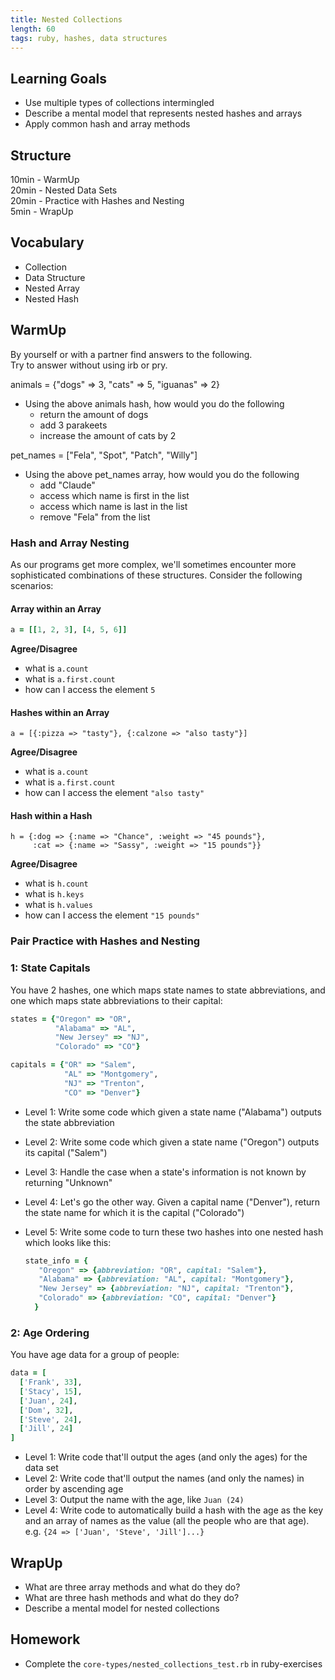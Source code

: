 ```yaml
---
title: Nested Collections
length: 60
tags: ruby, hashes, data structures
---
```


## Learning Goals

* Use multiple types of collections intermingled  
* Describe a mental model that represents nested hashes and arrays
* Apply common hash and array methods  

## Structure  
10min - WarmUp  
20min - Nested Data Sets   
20min - Practice with Hashes and Nesting  
5min - WrapUp

## Vocabulary 
* Collection
* Data Structure
* Nested Array
* Nested Hash

## WarmUp   
By yourself or with a partner find answers to the following.  
Try to answer without using irb or pry.  

animals = {"dogs" => 3, "cats" => 5, "iguanas" => 2}   
* Using the above animals hash, how would you do the following  
   * return the amount of dogs  
   * add 3 parakeets  
   * increase the amount of cats by 2   

pet_names = ["Fela", "Spot", "Patch", "Willy"]  
* Using the above pet_names array, how would you do the following  
   * add "Claude"  
   * access which name is first in the list  
   * access which name is last in the list  
   * remove "Fela" from the list

### Hash and Array Nesting

As our programs get more complex, we'll sometimes encounter more sophisticated combinations of these structures. Consider the following scenarios:

#### Array within an Array

```ruby
a = [[1, 2, 3], [4, 5, 6]]
```
**Agree/Disagree**
* what is `a.count`
* what is `a.first.count`
* how can I access the element `5`

#### Hashes within an Array

```
a = [{:pizza => "tasty"}, {:calzone => "also tasty"}]
```
**Agree/Disagree**
* what is `a.count`
* what is `a.first.count`
* how can I access the element `"also tasty"`

#### Hash within a Hash

```
h = {:dog => {:name => "Chance", :weight => "45 pounds"},  
     :cat => {:name => "Sassy", :weight => "15 pounds"}}
```
**Agree/Disagree**
* what is `h.count`
* what is `h.keys`
* what is `h.values`
* how can I access the element `"15 pounds"`

### Pair Practice with Hashes and Nesting  

### 1: State Capitals

You have 2 hashes, one which maps state names to state abbreviations,
and one which maps state abbreviations to their capital:

```ruby
states = {"Oregon" => "OR",
          "Alabama" => "AL",
          "New Jersey" => "NJ",
          "Colorado" => "CO"}

capitals = {"OR" => "Salem",
            "AL" => "Montgomery",
            "NJ" => "Trenton",
            "CO" => "Denver"}
```

* Level 1: Write some code which given a state name ("Alabama") outputs the state abbreviation  
* Level 2: Write some code which given a state name ("Oregon") outputs
  its capital ("Salem")
* Level 3: Handle the case when a state's information is not known by
  returning "Unknown"
* Level 4: Let's go the other way. Given a capital name ("Denver"),
  return the state name for which it is the capital ("Colorado") 
* Level 5: Write some code to turn these two hashes into one nested hash which looks like this: 
    
    ```ruby
    state_info = { 
       "Oregon" => {abbreviation: "OR", capital: "Salem"},
       "Alabama" => {abbreviation: "AL", capital: "Montgomery"},
       "New Jersey" => {abbreviation: "NJ", capital: "Trenton"},
       "Colorado" => {abbreviation: "CO", capital: "Denver"}
      }
    ```

### 2: Age Ordering

You have age data for a group of people:

```ruby
data = [
  ['Frank', 33],
  ['Stacy', 15],
  ['Juan', 24],
  ['Dom', 32],
  ['Steve', 24],
  ['Jill', 24]
]
```

* Level 1: Write code that'll output the ages (and only the ages) for the data set   
* Level 2: Write code that'll output the names (and only the names) in order by
ascending age  
* Level 3: Output the name with the age, like `Juan (24)`  
* Level 4: Write code to automatically build a hash with the age as the key and
an array of names as the value (all the people who are that age).   
e.g. `{24 => ['Juan', 'Steve', 'Jill']...}`  

## WrapUp

*  What are three array methods and what do they do?  
*  What are three hash methods and what do they do? 
*  Describe a mental model for nested collections

## Homework

* Complete the `core-types/nested_collections_test.rb` in ruby-exercises
